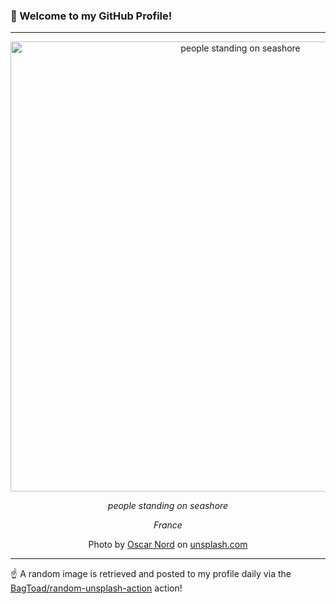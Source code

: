 ### 👋 Welcome to my GitHub Profile!

----

<div align="center">
  <img width="720" src="https://images.unsplash.com/photo-1504093428647-19ae13b11ff2?crop=entropy&cs=tinysrgb&fit=max&fm=jpg&ixid=M3w1NTI0OTR8MHwxfHJhbmRvbXx8fHx8fHx8fDE3MjMyNzAyMDF8&ixlib=rb-4.0.3&q=80&w=1080" alt="people standing on seashore">
  
  <em>people standing on seashore</em>
  
  <em>France</em>
  
  Photo by [Oscar Nord](https://www.oscarnord.com) on [unsplash.com](https://unsplash.com/)
</div>

----

☝️ A random image is retrieved and posted to my profile daily via the [BagToad/random-unsplash-action](https://github.com/BagToad/random-unsplash-action) action!
